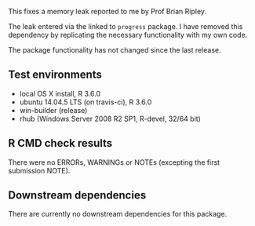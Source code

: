 This fixes a memory leak reported to me by Prof Brian Ripley.

The leak entered via the linked to `progress` package. I have removed this dependency by replicating the necessary functionality with my own code.

The package functionality has not changed since the last release.

## Test environments

* local OS X install, R 3.6.0
* ubuntu 14.04.5 LTS (on travis-ci), R 3.6.0
* win-builder (release)
* rhub (Windows Server 2008 R2 SP1, R-devel, 32/64 bit)

## R CMD check results

There were no ERRORs, WARNINGs or NOTEs (excepting the first submission NOTE).

## Downstream dependencies

There are currently no downstream dependencies for this package.
